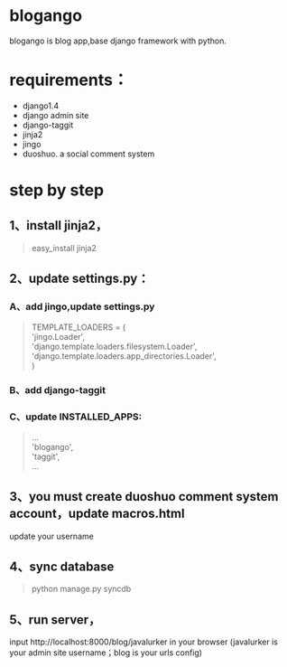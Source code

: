 blogango
========
blogango is blog app,base django framework with python.

# requirements：  
+   django1.4  
+   django admin site  
+   django-taggit  
+   jinja2  
+   jingo  
+   duoshuo. a social comment system  

# step by step  
## 1、install jinja2，  
> easy_install jinja2  

## 2、update settings.py：

### A、add jingo,update settings.py

> TEMPLATE_LOADERS = (  
>     'jingo.Loader',  
>     'django.template.loaders.filesystem.Loader',  
>     'django.template.loaders.app_directories.Loader',  
> )


### B、add django-taggit


### C、update INSTALLED_APPS:

> ...  
> 'blogango',  
> 'taggit',  
> ...
	

## 3、you must create duoshuo comment system account，update macros.html

> <!-- Duoshuo Comment BEGIN -->  
> <div class="ds-thread" data-thread-key="0" data-title="{{ title }}"></div>  
> <script type="text/javascript">  
> var duoshuoQuery = {short_name:"d4blog"};  
> </script>  
> <script type="text/javascript" src="http://static.duoshuo.com/embed.js" async="true"></script>  
> <!-- Duoshuo Comment END -->

update your username


## 4、sync database  
> python manage.py syncdb


## 5、run server，

input http://localhost:8000/blog/javalurker in your browser (javalurker is your admin site username；blog is your urls config)
